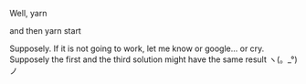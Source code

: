 Well,
yarn

and then yarn start

Supposely.
If it is not going to work, let me know or google... or cry. Supposely the first and the third solution might have the same result ヽ(。_°)ノ
